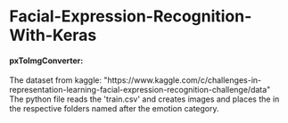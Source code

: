 # Facial-Expression-Recognition-With-Keras
<h4>pxToImgConverter:</h4> 
<p>The dataset from kaggle: "https://www.kaggle.com/c/challenges-in-representation-learning-facial-expression-recognition-challenge/data"</br>
The python file reads the 'train.csv' and creates images and places the in the respective folders named after the emotion category.</p>
